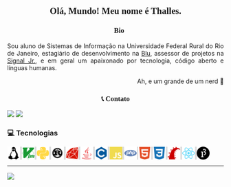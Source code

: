 <h2 align="center" style="font-family: courier-new">Olá, Mundo! Meu nome é Thalles.</h2>

<h3 align="center" style="font-family: courier-new">👾 Bio</h2>

<p align="justify">Sou aluno de Sistemas de Informação na Universidade Federal Rural do Rio de Janeiro, estagiário de desenvolvimento na <a href="https://www.blu.com.br">Blu</a>, assessor de projetos na <a href="https://www.signaljunior.com.br">Signal Jr.</a>, e em geral um apaixonado por tecnologia, código aberto e línguas humanas.<p>  
<p align="right">Ah, e um grande de um nerd 😬</p>

<h3 align="center" style="font-family: courier-new">📞 Contato</h3>

<a href = "mailto:ts.rodr@gmail.com"><img src="https://img.shields.io/badge/-Gmail-%23333?style=for-the-badge&logo=gmail&logoColor=white" target="_blank"></a>
<a href="https://www.linkedin.com/in/thalles-de-souza-rodrigues-92941518a" target="_blank"><img src="https://img.shields.io/badge/-LinkedIn-%230077B5?style=for-the-badge&logo=linkedin&logoColor=white" target="_blank"></a> 

### 💻 Tecnologias

<div id="language-badges" style="display: inline-block; padding: auto; background-color: #DDD; border-radius: 15px;">
  <img align="center" style="width: 30px;" alt="Linux" src="https://github.com/devicons/devicon/blob/master/icons/linux/linux-plain.svg">
  <img align="center" style="width: 30px;" alt="Vim" src="https://github.com/devicons/devicon/blob/master/icons/vim/vim-plain.svg">
  <img align="center" style="width: 30px;" alt="Python" src="https://github.com/devicons/devicon/blob/master/icons/python/python-plain.svg">
  <img align="center" style="width: 30px;" alt="Rust" src="https://github.com/devicons/devicon/blob/master/icons/rust/rust-plain.svg">
  <img align="center" style="width: 30px;" alt="Ruby" src="https://github.com/devicons/devicon/blob/master/icons/ruby/ruby-plain.svg">
  <img align="center" style="width: 30px;" alt="Java" src="https://github.com/devicons/devicon/blob/master/icons/java/java-plain.svg">
  <img align="center" style="width: 30px;" alt="C" src="https://github.com/devicons/devicon/blob/master/icons/c/c-plain.svg">
  <img align="center" style="width: 30px;" alt="Javascript" src="https://github.com/devicons/devicon/blob/master/icons/javascript/javascript-plain.svg">
  <img align="center" style="width: 30px;" alt="PHP" src="https://github.com/devicons/devicon/blob/master/icons/php/php-plain.svg">
  <img align="center" style="width: 30px;" alt="HTML5" src="https://github.com/devicons/devicon/blob/master/icons/html5/html5-plain.svg">
  <img align="center" style="width: 30px;" alt="CSS3" src="https://github.com/devicons/devicon/blob/master/icons/css3/css3-plain.svg">
  <img align="center" style="width: 30px;" alt="Rails" src="https://github.com/devicons/devicon/blob/master/icons/rails/rails-plain.svg">
  <img align="center" style="width: 30px;" alt="React" src="https://github.com/devicons/devicon/blob/master/icons/react/react-original.svg">
  <img align="center" style="width: 30px;" alt="Processing" src="https://github.com/devicons/devicon/blob/master/icons/processing/processing-plain.svg">
</div>

<hr>

<img align="center" src="https://github-readme-stats.vercel.app/api/top-langs/?username=taernsietr&layout=compact&theme=gruvbox"/>
